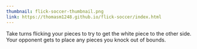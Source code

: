 ```yaml
---
thumbnail: flick-soccer-thumbnail.png
link: https://thomasm1248.github.io/flick-soccer/index.html
---
```


Take turns flicking your pieces to try to get the white piece to the other side. Your opponent gets to place any pieces you knock out of bounds.
